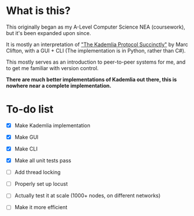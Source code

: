 # What is this?

This originally began as my A-Level Computer Science NEA (coursework), but it's been expanded upon since.

It is mostly an interpretation of 
["The Kademlia Protocol Succinctly"](https://github.com/SyncfusionSuccinctlyE-Books/The-Kademlia-Protocol-Succinctly) 
by Marc Clifton, with a GUI + CLI (The implementation is in Python, rather than C#).

This mostly serves as an introduction to peer-to-peer systems for me, and to get me familiar with version control.

**There are much better implementations of Kademlia out there, this is nowhere near a complete implementation.**

# To-do list

- [x] Make Kademlia implementation
- [x] Make GUI
- [x] Make CLI
- [X] Make all unit tests pass

- [ ] Add thread locking
- [ ] Properly set up locust
- [ ] Actually test it at scale (1000+ nodes, on different networks)
- [ ] Make it more efficient
